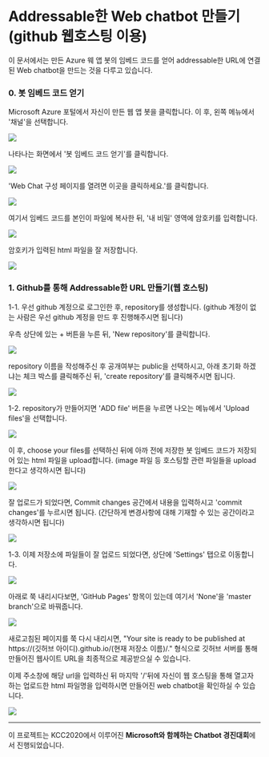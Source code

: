 # Addressable한 Web chatbot 만들기(github 웹호스팅 이용)

이 문서에서는 만든 Azure 웨 앱 봇의 임베드 코드를 얻어 addressable한 URL에 연결된 Web chatbot을 만드는 것을 다루고 있습니다.

### 0. 봇 임베드 코드 얻기

Microsoft Azure 포털에서 자신이 만든 웹 앱 봇을 클릭합니다.
이 후, 왼쪽 메뉴에서 '채널'을 선택합니다.

<img src="..\imgs\chooseChanel.png"/>

나타나는 화면에서 '봇 임베드 코드 얻기'를 클릭합니다.

<img src="..\imgs\getCode.png"/>

'Web Chat 구성 페이지를 열려면 이곳을 클릭하세요.'를 클릭합니다.

<img src="..\imgs\botCodeMenu.png"/>

여기서 임베드 코드를 본인이 파일에 복사한 뒤, '내 비밀' 영역에 암호키를 입력합니다.

<img src="..\imgs\botCodePW.png"/>

암호키가 입력된 html 파일을 잘 저장합니다.

<img src="..\imgs\vsBotCode.png"/>

### 1. Github를 통해 Addressable한 URL 만들기(웹 호스팅)

1-1. 우선 github 계정으로 로그인한 후, repository를 생성합니다.
(github 계정이 없는 사람은 우선 github 계정을 만드 후 진행해주시면 됩니다)

우측 상단에 있는 + 버튼을 누른 뒤, 'New repository'를 클릭합니다.

<img src="..\imgs\github(make_repository).png"/>

repository 이름을 작성해주신 후 공개여부는 public을 선택하시고,
아래 초기화 하겠냐는 체크 박스를 클릭해주신 뒤, 'create repository'를 클릭해주시면 됩니다.

<img src="..\imgs\github(input_Info_Repository).png"/>

1-2. repository가 만들어지면 'ADD file' 버튼을 누르면 나오는 메뉴에서 'Upload files'을 선택합니다.

<img src="..\imgs\github(choose_upload_file).png"/>

이 후, choose your files를 선택하신 뒤에 아까 전에 저장한 봇 임베드 코드가 저장되어 있는 html 파일을 upload합니다.
(image 파일 등 호스팅할 관련 파일들을 upload한다고 생각하시면 됩니다)

<img src="..\imgs\github(uploadFiles).png"/>

잘 업로드가 되었다면, Commit changes 공간에서 내용을 입력하시고 'commit changes'를 누르시면 됩니다.
(간단하게 변경사항에 대해 기재할 수 있는 공간이라고 생각하시면 됩니다)

<img src="..\imgs\github(commit).png"/>

1-3. 이제 저장소에 파일들이 잘 업로드 되었다면, 상단에 'Settings' 탭으로 이동합니다.

<img src="..\imgs\github(choose_settings).png"/>

아래로 쭉 내리시다보면, 'GitHub Pages' 항목이 있는데 여기서 'None'을 'master branch'으로 바꿔줍니다.

<img src="..\imgs\github(choose_master).png"/>

새로고침된 페이지를 쭉 다시 내리시면,
"Your site is ready to be published at https://(깃허브 아이디).github.io/(현재 저장소 이름)/."
형식으로 깃허브 서버를 통해 만들어진 웹사이트 URL을 최종적으로 제공받으실 수 있습니다.

이제 주소창에 해당 url을 입력하신 뒤 마지막 '/'뒤에 자신이 웹 호스팅을 통해 열고자 하는 업로드한 html 파일명을 입력하시면
만들어진 web chatbot을 확인하실 수 있습니다.

<img src="..\imgs\github(final).png"/>

---

이 프로젝트는 KCC2020에서 이루어진 **Microsoft와 함께하는 Chatbot 경진대회**에서 진행되었습니다.
